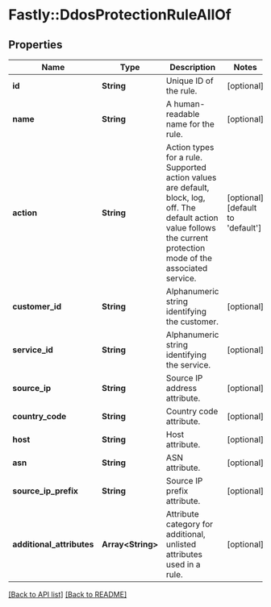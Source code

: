 # Fastly::DdosProtectionRuleAllOf

## Properties

| Name | Type | Description | Notes |
| ---- | ---- | ----------- | ----- |
| **id** | **String** | Unique ID of the rule. | [optional] |
| **name** | **String** | A human-readable name for the rule. | [optional] |
| **action** | **String** | Action types for a rule. Supported action values are default, block, log, off. The default action value follows the current protection mode of the associated service. | [optional][default to &#39;default&#39;] |
| **customer_id** | **String** | Alphanumeric string identifying the customer. | [optional] |
| **service_id** | **String** | Alphanumeric string identifying the service. | [optional] |
| **source_ip** | **String** | Source IP address attribute. | [optional] |
| **country_code** | **String** | Country code attribute. | [optional] |
| **host** | **String** | Host attribute. | [optional] |
| **asn** | **String** | ASN attribute. | [optional] |
| **source_ip_prefix** | **String** | Source IP prefix attribute. | [optional] |
| **additional_attributes** | **Array&lt;String&gt;** | Attribute category for additional, unlisted attributes used in a rule. | [optional] |

[[Back to API list]](../../README.md#endpoints) [[Back to README]](../../README.md)

